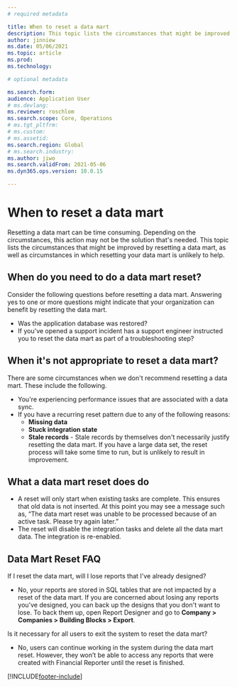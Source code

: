 ```yaml
---
# required metadata

title: When to reset a data mart
description: This topic lists the circumstances that might be improved by resetting a data mart and circumstances in which resetting your data mart is unlikely to help.
author: jinniew
ms.date: 05/06/2021
ms.topic: article
ms.prod: 
ms.technology: 

# optional metadata

ms.search.form: 
audience: Application User
# ms.devlang: 
ms.reviewer: roschlom
ms.search.scope: Core, Operations
# ms.tgt_pltfrm: 
# ms.custom: 
# ms.assetid: 
ms.search.region: Global
# ms.search.industry: 
ms.author: jiwo
ms.search.validFrom: 2021-05-06
ms.dyn365.ops.version: 10.0.15

---
```


# When to reset a data mart

Resetting a data mart can be time consuming. Depending on the circumstances, this action may not be the solution that's needed. This topic lists the circumstances that might be improved by resetting a data mart, as well as circumstances in which resetting your data mart is unlikely to help.  

## When do you need to do a data mart reset?
Consider the following questions before resetting a data mart. Answering yes to one or more questions might indicate that your organization can benefit by resetting the data mart.

- Was the application database was restored?
- If you've opened a support incident has a support engineer instructed you to reset the data mart as part of a troubleshooting step?
 
## When it's not appropriate to reset a data mart?
There are some circumstances when we don't recommend resetting a data mart. These include the following. 

- You're experiencing performance issues that are associated with a data sync. 
- If you have a recurring reset pattern due to any of the following reasons: 
  - **Missing data** 
  - **Stuck integration state** 
  - **Stale records** - Stale records by themselves don't necessarily justify resetting the data mart. If you have a large data set, the reset process will take some time to run, but is unlikely to result in improvement.
 
## What a data mart reset does do  
- A reset will only start when existing tasks are complete. This ensures that old data is not inserted. At this point you may see a message such as, “The data mart reset was unable to be processed because of an active task. Please try again later.”
- The reset will disable the integration tasks and delete all the data mart data. The integration is re-enabled.

## Data Mart Reset FAQ
If I reset the data mart, will I lose reports that I've already designed? 
 - No, your reports are stored in SQL tables that are not impacted by a reset of the data mart. If you are concerned about losing any reports you've designed, you can back up the designs that you don't want to lose. To back them up, open Report Designer and go to **Company > Companies > Building Blocks > Export**.
 
Is it necessary for all users to exit the system to reset the data mart?
 - No, users can continue working in the system during the data mart reset. However, they won’t be able to access any reports that were created with Financial Reporter until the reset is finished. 

[!INCLUDE[footer-include](../../../includes/footer-banner.md)]
